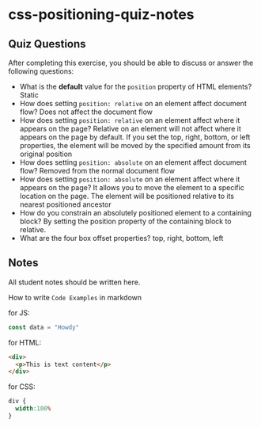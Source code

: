 # css-positioning-quiz-notes

## Quiz Questions

After completing this exercise, you should be able to discuss or answer the following questions:

- What is the **default** value for the `position` property of HTML elements?
Static
- How does setting `position: relative` on an element affect document flow?
Does not affect the document flow
- How does setting `position: relative` on an element affect where it appears on the page?
Relative on an element will not affect where it appears on the page by default. If you set the top, right, bottom, or left properties, the element will be moved by the specified amount from its original position
- How does setting `position: absolute` on an element affect document flow?
Removed from the normal document flow
- How does setting `position: absolute` on an element affect where it appears on the page?
It allows you to move the element to a specific location on the page. The element will be positioned relative to its nearest positioned ancestor
- How do you constrain an absolutely positioned element to a containing block?
By setting the position property of the containing block to relative.
- What are the four box offset properties?
top, right, bottom, left

## Notes

All student notes should be written here.


How to write `Code Examples` in markdown

for JS:
```javascript
const data = "Howdy"
```

for HTML:
```html
<div>
  <p>This is text content</p>
</div>
```

for CSS:
```css
div {
  width:100%
}
```
